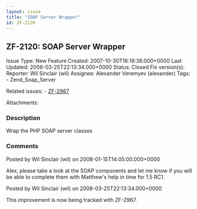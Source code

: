 ```yaml
---
layout: issue
title: "SOAP Server Wrapper"
id: ZF-2120
---
```


ZF-2120: SOAP Server Wrapper
----------------------------

 Issue Type: New Feature Created: 2007-10-30T18:18:36.000+0000 Last Updated: 2008-03-25T22:13:34.000+0000 Status: Closed Fix version(s): 
 Reporter:  Wil Sinclair (wil)  Assignee:  Alexander Veremyev (alexander)  Tags: - Zend\_Soap\_Server
 
 Related issues: - [ZF-2967](/issues/browse/ZF-2967)
 
 Attachments: 
### Description

Wrap the PHP SOAP server classes

 

 

### Comments

Posted by Wil Sinclair (wil) on 2008-01-15T14:05:00.000+0000

Alex, please take a look at the SOAP components and let me know if you will be able to complete them with Matthew's help in time for 1.5 RC1.

 

 

Posted by Wil Sinclair (wil) on 2008-03-25T22:13:34.000+0000

This improvement is now being tracked with ZF-2967.

 

 